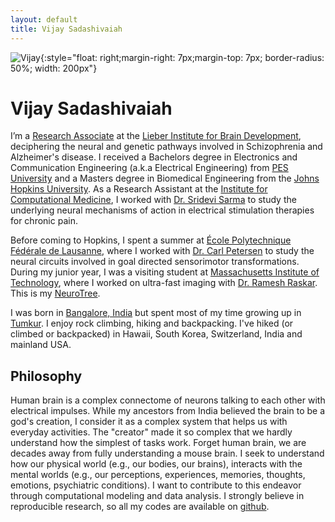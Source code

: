 ```yaml
---
layout: default
title: Vijay Sadashivaiah
---
```


![Vijay]({{site.url}}/assets/images/avatar.jpg){:style="float: right;margin-right: 7px;margin-top: 7px; border-radius: 50%; width: 200px"}

# Vijay Sadashivaiah

I&rsquo;m a [Research Associate](https://www.libd.org/team/vijay-sadashivaiah/) at the [Lieber Institute for Brain Development](https://www.libd.org/), deciphering the neural and genetic pathways involved in Schizophrenia and Alzheimer's disease. I received a Bachelors degree in Electronics and Communication Engineering (a.k.a Electrical Engineering) from [PES University](https://pes.edu) and a Masters degree in Biomedical Engineering from the [Johns Hopkins University](https://jhu.edu). As a Research Assistant at the [Institute for Computational Medicine](https://icm.jhu.edu), I worked with [Dr. Sridevi Sarma](https://sarmalab.icm.jhu.edu/people/sridevi-sarma-pi/) to study the underlying neural mechanisms of action in electrical stimulation therapies for chronic pain.
                                    
Before coming to Hopkins, I spent a summer at [École Polytechnique Fédérale de Lausanne](https://epfl.ch), where I worked with [Dr. Carl Petersen](https://people.epfl.ch/carl.petersen/bio?lang=en&cvlang=en) to study the neural circuits involved in goal directed sensorimotor transformations. During my junior year, I was a visiting student at [Massachusetts Institute of Technology](http://web.mit.edu/), where I worked on ultra-fast imaging with [Dr. Ramesh Raskar](http://raskar.info). This is my [NeuroTree](https://neurotree.org/neurotree/tree.php?pid=184853). 

I was born in [Bangalore, India](https://en.wikipedia.org/wiki/Bangalore) but spent most of my time growing up in [Tumkur](https://en.wikipedia.org/wiki/Tumkur). I enjoy rock climbing, hiking and backpacking. I've hiked (or climbed or backpacked) in Hawaii, South Korea, Switzerland, India and mainland USA.

## Philosophy

Human brain is a complex connectome of neurons talking to each other with electrical impulses. While my ancestors from India believed the brain to be a god's creation, I consider it as a complex system that helps us with everyday activities. The "creator" made it so complex that we hardly understand how the simplest of tasks work. Forget human brain, we are decades away from fully understanding a mouse brain. I seek to understand how our physical world (e.g., our bodies, our brains), interacts with the mental worlds (e.g., our perceptions, experiences, memories, thoughts, emotions, psychiatric conditions). I want to contribute to this endeavor through computational modeling and data analysis. I strongly believe in reproducible research, so all my codes are available on [github](https://github.com/vjysd).